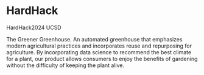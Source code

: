 # HardHack
HardHack2024 UCSD


The Greener Greenhouse. An automated greenhouse that emphasizes modern agricultural practices and incorporates reuse and repurposing for agriculture. By incorporating data science to recommend the best climate for a plant, our product allows consumers to enjoy the benefits of gardening without the difficulty of keeping the plant alive.

